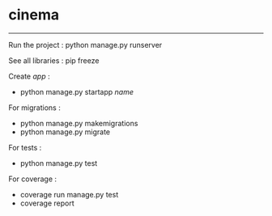 # cinema
- - -
Run the project : python manage.py runserver

See all libraries : pip freeze

Create _app_ :
- python manage.py startapp _name_

For migrations : 
- python manage.py makemigrations
- python manage.py migrate

For tests :
- python manage.py test

For coverage :
- coverage run manage.py test
- coverage report